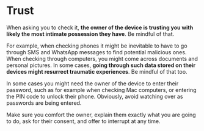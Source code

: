 # Trust

When asking you to check it, **the owner of the device is trusting you with likely the most intimate possession they have**. Be mindful of that.

For example, when checking phones it might be inevitable to have to go through SMS and WhatsApp messages to find potential malicious ones. When checking through computers, you might come across documents and personal pictures. In some cases, **going through such data stored on their devices might resurrect traumatic experiences**. Be mindful of that too.

In some cases you might need the owner of the device to enter their password, such as for example when checking Mac computers, or entering the PIN code to unlock their phone. Obviously, avoid watching over as passwords are being entered.

Make sure you comfort the owner, explain them exactly what you are going to do, ask for their consent, and offer to interrupt at any time.
